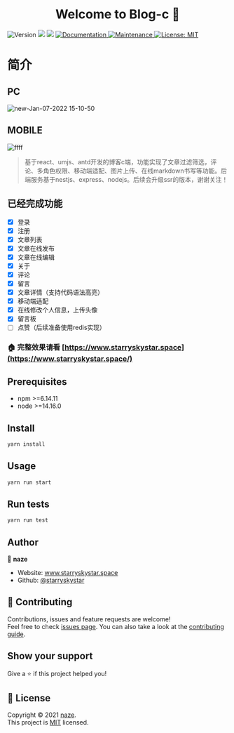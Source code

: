 <h1 align="center">Welcome to Blog-c 👋</h1>
<p>
  <img alt="Version" src="https://img.shields.io/badge/version-1.0.0-blue.svg?cacheSeconds=2592000" />
  <img src="https://img.shields.io/badge/npm-%3E%3D6.14.11-blue.svg" />
  <img src="https://img.shields.io/badge/node-%3E%3D14.16.0-blue.svg" />
  <a href="https://github.com/starryskystar/blog-c#readme" target="_blank">
    <img alt="Documentation" src="https://img.shields.io/badge/documentation-yes-brightgreen.svg" />
  </a>
  <a href="https://github.com/starryskystar/blog-c/graphs/commit-activity" target="_blank">
    <img alt="Maintenance" src="https://img.shields.io/badge/Maintained%3F-yes-green.svg" />
  </a>
  <a href="https://github.com/starryskystar/blog-c/blob/master/LICENSE" target="_blank">
    <img alt="License: MIT" src="https://img.shields.io/github/license/starryskystar/Blog-c" />
  </a>
</p>

# 简介

## PC
![new-Jan-07-2022 15-10-50](https://user-images.githubusercontent.com/26371465/148506253-d6a48920-34cd-4955-a0ae-38c9c247dced.gif)


## MOBILE

![ffff](https://user-images.githubusercontent.com/26371465/145363841-2fc1e244-482b-4baf-9396-ff46716715c9.gif)



> 基于react、umjs、antd开发的博客c端，功能实现了文章过滤筛选，评论、多角色权限、移动端适配、图片上传、在线markdown书写等功能。后端服务基于nestjs、express、nodejs。后续会升级ssr的版本，谢谢关注！


## 已经完成功能

- [x] 登录  
- [x] 注册  
- [x] 文章列表
- [x] 文章在线发布
- [x] 文章在线编辑
- [x] 关于  
- [x] 评论
- [x] 留言
- [x] 文章详情（支持代码语法高亮）
- [x] 移动端适配
- [x] 在线修改个人信息，上传头像
- [x] 留言板  
- [ ] 点赞（后续准备使用redis实现）

### 🏠 完整效果请看 [https://www.starryskystar.space](https://www.starryskystar.space/)


## Prerequisites

- npm >=6.14.11
- node >=14.16.0

## Install

```sh
yarn install
```

## Usage

```sh
yarn run start
```

## Run tests

```sh
yarn run test
```

## Author

👤 **naze**

* Website: www.starryskystar.space
* Github: [@starryskystar](https://github.com/starryskystar)

## 🤝 Contributing

Contributions, issues and feature requests are welcome!<br />Feel free to check [issues page](https://github.com/starryskystar/blog-c/issues). You can also take a look at the [contributing guide](https://github.com/starryskystar/blog-c/blob/master/CONTRIBUTING.md).

## Show your support

Give a ⭐️ if this project helped you!

## 📝 License

Copyright © 2021 [naze](https://github.com/starryskystar).<br />
This project is [MIT](https://github.com/starryskystar/blog-c/blob/master/LICENSE) licensed.
